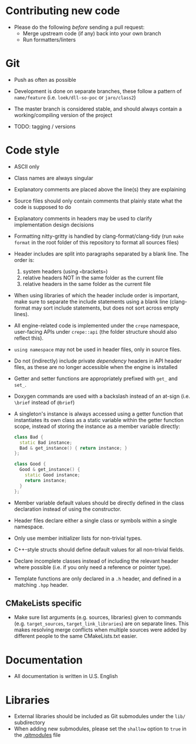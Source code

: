 # Contributing new code

- Please do the following *before* sending a pull request:
  - Merge upstream code (if any) back into your own branch
  - Run formatters/linters

# Git

- Push as often as possible
- Development is done on separate branches, these follow a pattern of
  `name/feature` (i.e. `loek/dll-so-poc` or `jaro/class2`)
- The master branch is considered stable, and should always contain a
  working/compiling version of the project

- TODO: tagging / versions


# Code style

- ASCII only
- Class names are always singular
- Explanatory comments are placed above the line(s) they are explaining
- Source files should only contain comments that plainly state what the code is
  supposed to do
- Explanatory comments in headers may be used to clarify implementation design
  decisions
- Formatting nitty-gritty is handled by clang-format/clang-tidy (run `make
  format` in the root folder of this repository to format all sources files)
- Header includes are split into paragraphs separated by a blank line. The
  order is:
  1. system headers (using `<`brackets`>`)
  2. relative headers NOT in the same folder as the current file
  3. relative headers in the same folder as the current file
- When using libraries of which the header include order is important, make
  sure to separate the include statements using a blank line (clang-format may
  sort include statements, but does not sort across empty lines).
- All engine-related code is implemented under the `crepe` namespace,
  user-facing APIs under `crepe::api` (the folder structure should also reflect
  this).
- `using namespace` may not be used in header files, only in source files.
- Do not (indirectly) include private *dependency* headers in API header files,
  as these are no longer accessible when the engine is installed
- Getter and setter functions are appropriately prefixed with `get_` and
  `set_`.
- Doxygen commands are used with a backslash instead of an at-sign (i.e.
  `\brief` instead of `@brief`)
- A singleton's instance is always accessed using a getter function that
  instantiates its own class as a static variable within the getter function
  scope, instead of storing the instance as a member variable directly:

  ```cpp
  class Bad {
    static Bad instance;
    Bad & get_instance() { return instance; }
  };

  class Good {
    Good & get_instance() {
      static Good instance;
      return instance;
    }
  };
  ```
- Member variable default values should be directly defined in the class
  declaration instead of using the constructor.
- Header files declare either a single class or symbols within a single
  namespace.
- Only use member initializer lists for non-trivial types.
- C++-style structs should define default values for all non-trivial fields.
- Declare incomplete classes instead of including the relevant header where
  possible (i.e. if you only need a reference or pointer type).
- Template functions are only declared in a `.h` header, and defined in a
  matching `.hpp` header.

## CMakeLists specific

- Make sure list arguments (e.g. sources, libraries) given to commands (e.g.
  `target_sources`, `target_link_libraries`) are on separate lines. This makes
  resolving merge conflicts when multiple sources were added by different
  people to the same CMakeLists.txt easier.

# Documentation

- All documentation is written in U.S. English

# Libraries

- External libraries should be included as Git submodules under the `lib/`
  subdirectory
- When adding new submodules, please set the `shallow` option to `true` in the
  [.gitmodules](./.gitmodules) file

